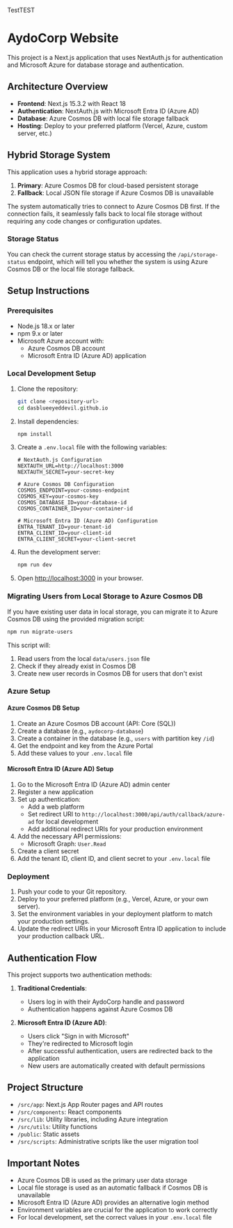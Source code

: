 TestTEST

# AydoCorp Website

This project is a Next.js application that uses NextAuth.js for authentication and Microsoft Azure for database storage and authentication.

## Architecture Overview

- **Frontend**: Next.js 15.3.2 with React 18
- **Authentication**: NextAuth.js with Microsoft Entra ID (Azure AD)
- **Database**: Azure Cosmos DB with local file storage fallback
- **Hosting**: Deploy to your preferred platform (Vercel, Azure, custom server, etc.)

## Hybrid Storage System

This application uses a hybrid storage approach:

1. **Primary**: Azure Cosmos DB for cloud-based persistent storage
2. **Fallback**: Local JSON file storage if Azure Cosmos DB is unavailable

The system automatically tries to connect to Azure Cosmos DB first. If the connection fails, it seamlessly falls back to local file storage without requiring any code changes or configuration updates.

### Storage Status

You can check the current storage status by accessing the `/api/storage-status` endpoint, which will tell you whether the system is using Azure Cosmos DB or the local file storage fallback.

## Setup Instructions

### Prerequisites

- Node.js 18.x or later
- npm 9.x or later
- Microsoft Azure account with:
  - Azure Cosmos DB account
  - Microsoft Entra ID (Azure AD) application

### Local Development Setup

1. Clone the repository:
   ```bash
   git clone <repository-url>
   cd dasblueeyeddevil.github.io
   ```

2. Install dependencies:
   ```bash
   npm install
   ```

3. Create a `.env.local` file with the following variables:
   ```
   # NextAuth.js Configuration
   NEXTAUTH_URL=http://localhost:3000
   NEXTAUTH_SECRET=your-secret-key
   
   # Azure Cosmos DB Configuration
   COSMOS_ENDPOINT=your-cosmos-endpoint
   COSMOS_KEY=your-cosmos-key
   COSMOS_DATABASE_ID=your-database-id
   COSMOS_CONTAINER_ID=your-container-id
   
   # Microsoft Entra ID (Azure AD) Configuration
   ENTRA_TENANT_ID=your-tenant-id
   ENTRA_CLIENT_ID=your-client-id
   ENTRA_CLIENT_SECRET=your-client-secret
   ```

4. Run the development server:
   ```bash
   npm run dev
   ```

5. Open [http://localhost:3000](http://localhost:3000) in your browser.

### Migrating Users from Local Storage to Azure Cosmos DB

If you have existing user data in local storage, you can migrate it to Azure Cosmos DB using the provided migration script:

```bash
npm run migrate-users
```

This script will:
1. Read users from the local `data/users.json` file
2. Check if they already exist in Cosmos DB
3. Create new user records in Cosmos DB for users that don't exist

### Azure Setup

#### Azure Cosmos DB Setup

1. Create an Azure Cosmos DB account (API: Core (SQL))
2. Create a database (e.g., `aydocorp-database`)
3. Create a container in the database (e.g., `users` with partition key `/id`)
4. Get the endpoint and key from the Azure Portal
5. Add these values to your `.env.local` file

#### Microsoft Entra ID (Azure AD) Setup

1. Go to the Microsoft Entra ID (Azure AD) admin center
2. Register a new application
3. Set up authentication:
   - Add a web platform
   - Set redirect URI to `http://localhost:3000/api/auth/callback/azure-ad` for local development
   - Add additional redirect URIs for your production environment
4. Add the necessary API permissions:
   - Microsoft Graph: `User.Read`
5. Create a client secret
6. Add the tenant ID, client ID, and client secret to your `.env.local` file

### Deployment

1. Push your code to your Git repository.
2. Deploy to your preferred platform (e.g., Vercel, Azure, or your own server).
3. Set the environment variables in your deployment platform to match your production settings.
4. Update the redirect URIs in your Microsoft Entra ID application to include your production callback URL.

## Authentication Flow

This project supports two authentication methods:

1. **Traditional Credentials**:
   - Users log in with their AydoCorp handle and password
   - Authentication happens against Azure Cosmos DB

2. **Microsoft Entra ID (Azure AD)**:
   - Users click "Sign in with Microsoft"
   - They're redirected to Microsoft login
   - After successful authentication, users are redirected back to the application
   - New users are automatically created with default permissions

## Project Structure

- `/src/app`: Next.js App Router pages and API routes
- `/src/components`: React components
- `/src/lib`: Utility libraries, including Azure integration
- `/src/utils`: Utility functions
- `/public`: Static assets
- `/src/scripts`: Administrative scripts like the user migration tool

## Important Notes

- Azure Cosmos DB is used as the primary user data storage
- Local file storage is used as an automatic fallback if Cosmos DB is unavailable
- Microsoft Entra ID (Azure AD) provides an alternative login method
- Environment variables are crucial for the application to work correctly
- For local development, set the correct values in your `.env.local` file
